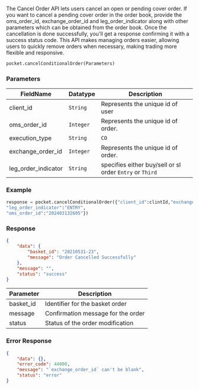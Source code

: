 <!-- ## Cancel Cover Order -->

The Cancel Order API lets users cancel an open or pending cover order. If you want to cancel a pending cover order in the order book, provide the oms_order_id, exchange_order_id and leg_order_indicator along with other parameters which can be obtained from the order book. Once the cancellation is done successfully, you'll get a response confirming it with a success status code. This API makes managing orders easier, allowing users to quickly remove orders when necessary, making trading more flexible and responsive.

```python
pocket.cancelConditionalOrder(Parameters)
```



### Parameters
| FieldName             | Datatype | Description                                    |
|-----------------------|----------|------------------------------------------------|
| client_id             | `String`   | Represents the unique id of user |
| oms_order_id         | `Integer`   | Represents the unique id of order.            |
| execution_type        | `String`   | `CO`                                             |
| exchange_order_id     | `Integer`   | Represents the unique id of order.            |
| leg_order_indicator   | `String`   | specifies either buy/sell or sl order `Entry` or `Third`                                 |


### Example 
```python
response = pocket.cancelConditionalOrder({"client_id":clintId,"exchange_order_id":"1300000034566552","execution_type":"CO",
"leg_order_indicator":"ENTRY", 
"oms_order_id":"202403132605"})
```


### Response
```json
{
    "data": {
        "basket_id": "20210531-23",
        "message": "Order Cancelled Successfully"
    },
    "message": "",
    "status": "success"
}
```

| Parameter           | Description                          |
|---------------|--------------------------------------|
| basket_id     | Identifier for the basket order      |
| message       | Confirmation message for the order   |
| status        | Status of the order modification     |

### Error Response
```json
{
    "data": {},
    "error_code": 44000,
    "message": "`exchange_order_id` can't be blank",
    "status": "error"
}
```
